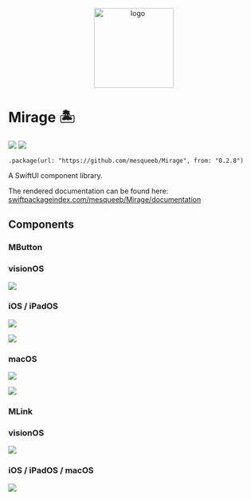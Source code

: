 <p align="center">
  <a href="https://swiftpackageindex.com/mesqueeb/Mirage/documentation">
    <img alt="logo" src="./MirageDesert/MirageDesert/Assets.xcassets/AppIcon.appiconset/MirageDesert_macOS.png" width="160" style="" />
  </a>
</p>

# Mirage 🏝️

[![](https://img.shields.io/endpoint?url=https%3A%2F%2Fswiftpackageindex.com%2Fapi%2Fpackages%2Fmesqueeb%2FMirage%2Fbadge%3Ftype%3Dswift-versions)](https://swiftpackageindex.com/mesqueeb/Mirage)
[![](https://img.shields.io/endpoint?url=https%3A%2F%2Fswiftpackageindex.com%2Fapi%2Fpackages%2Fmesqueeb%2FMirage%2Fbadge%3Ftype%3Dplatforms)](https://swiftpackageindex.com/mesqueeb/Mirage)

```
.package(url: "https://github.com/mesqueeb/Mirage", from: "0.2.8")
```

A SwiftUI component library.

The rendered documentation can be found here: [swiftpackageindex.com/mesqueeb/Mirage/documentation](https://swiftpackageindex.com/mesqueeb/Mirage/documentation)

## Components

### MButton

### visionOS

![](.github/mbutton_visionos.png)

### iOS / iPadOS

![](.github/mbutton_ipad_light.png)

![](.github/mbutton_ipad_dark.png)

### macOS

![](.github/mbutton_macos_light.png)

![](.github/mbutton_macos_dark.png)

### MLink

### visionOS

![](.github/mlink_visionos.png)

### iOS / iPadOS / macOS

![](.github/mlink_macos.png)
